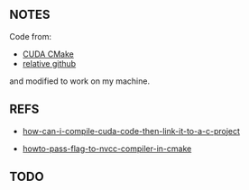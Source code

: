 ## NOTES
Code from:

* [CUDA CMake](https://developer.nvidia.com/blog/building-cuda-applications-cmake/)
* [relative github](https://github.com/robertmaynard/code-samples/tree/master/posts/cmake)

and modified to work on my machine.


## REFS

* [how-can-i-compile-cuda-code-then-link-it-to-a-c-project](https://stackoverflow.com/questions/9421108/how-can-i-compile-cuda-code-then-link-it-to-a-c-project)

* [howto-pass-flag-to-nvcc-compiler-in-cmake](https://stackoverflow.com/questions/53256405/howto-pass-flag-to-nvcc-compiler-in-cmake)



## TODO


